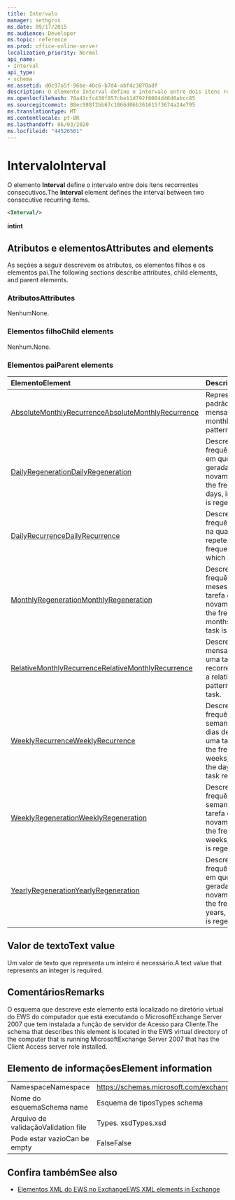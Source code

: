 ```yaml
---
title: Intervalo
manager: sethgros
ms.date: 09/17/2015
ms.audience: Developer
ms.topic: reference
ms.prod: office-online-server
localization_priority: Normal
api_name:
- Interval
api_type:
- schema
ms.assetid: d0c97a5f-96be-40c6-b7d4-abf4c3870adf
description: O elemento Interval define o intervalo entre dois itens recorrentes consecutivos.
ms.openlocfilehash: 70a41cfc438f057cbe11d792f0004d46d0abcc85
ms.sourcegitcommit: 88ec988f2bb67c1866d06b361615f3674a24e795
ms.translationtype: MT
ms.contentlocale: pt-BR
ms.lasthandoff: 06/03/2020
ms.locfileid: "44526561"
---
```

# <a name="interval"></a><span data-ttu-id="3ed58-103">Intervalo</span><span class="sxs-lookup"><span data-stu-id="3ed58-103">Interval</span></span>

<span data-ttu-id="3ed58-104">O elemento **Interval** define o intervalo entre dois itens recorrentes consecutivos.</span><span class="sxs-lookup"><span data-stu-id="3ed58-104">The **Interval** element defines the interval between two consecutive recurring items.</span></span> 
  
```xml
<Interval/>
```

 <span data-ttu-id="3ed58-105">**int**</span><span class="sxs-lookup"><span data-stu-id="3ed58-105">**int**</span></span>
## <a name="attributes-and-elements"></a><span data-ttu-id="3ed58-106">Atributos e elementos</span><span class="sxs-lookup"><span data-stu-id="3ed58-106">Attributes and elements</span></span>

<span data-ttu-id="3ed58-107">As seções a seguir descrevem os atributos, os elementos filhos e os elementos pai.</span><span class="sxs-lookup"><span data-stu-id="3ed58-107">The following sections describe attributes, child elements, and parent elements.</span></span>
  
### <a name="attributes"></a><span data-ttu-id="3ed58-108">Atributos</span><span class="sxs-lookup"><span data-stu-id="3ed58-108">Attributes</span></span>

<span data-ttu-id="3ed58-109">Nenhum</span><span class="sxs-lookup"><span data-stu-id="3ed58-109">None.</span></span>
  
### <a name="child-elements"></a><span data-ttu-id="3ed58-110">Elementos filho</span><span class="sxs-lookup"><span data-stu-id="3ed58-110">Child elements</span></span>

<span data-ttu-id="3ed58-111">Nenhum.</span><span class="sxs-lookup"><span data-stu-id="3ed58-111">None.</span></span>
  
### <a name="parent-elements"></a><span data-ttu-id="3ed58-112">Elementos pai</span><span class="sxs-lookup"><span data-stu-id="3ed58-112">Parent elements</span></span>

|<span data-ttu-id="3ed58-113">**Elemento**</span><span class="sxs-lookup"><span data-stu-id="3ed58-113">**Element**</span></span>|<span data-ttu-id="3ed58-114">**Descrição**</span><span class="sxs-lookup"><span data-stu-id="3ed58-114">**Description**</span></span>|
|:-----|:-----|
|[<span data-ttu-id="3ed58-115">AbsoluteMonthlyRecurrence</span><span class="sxs-lookup"><span data-stu-id="3ed58-115">AbsoluteMonthlyRecurrence</span></span>](absolutemonthlyrecurrence.md) <br/> |<span data-ttu-id="3ed58-116">Representa um padrão de recorrência mensal.</span><span class="sxs-lookup"><span data-stu-id="3ed58-116">Represents a monthly recurrence pattern.</span></span>  <br/> |
|[<span data-ttu-id="3ed58-117">DailyRegeneration</span><span class="sxs-lookup"><span data-stu-id="3ed58-117">DailyRegeneration</span></span>](dailyregeneration.md) <br/> |<span data-ttu-id="3ed58-118">Descreve a frequência, em dias, em que uma tarefa é gerada novamente.</span><span class="sxs-lookup"><span data-stu-id="3ed58-118">Describes the frequency, in days, in which a task is regenerated.</span></span>  <br/> |
|[<span data-ttu-id="3ed58-119">DailyRecurrence</span><span class="sxs-lookup"><span data-stu-id="3ed58-119">DailyRecurrence</span></span>](dailyrecurrence.md) <br/> |<span data-ttu-id="3ed58-120">Descreve a frequência, em dias, na qual uma tarefa se repete.</span><span class="sxs-lookup"><span data-stu-id="3ed58-120">Describes the frequency, in days, in which a task recurs.</span></span>  <br/> |
|[<span data-ttu-id="3ed58-121">MonthlyRegeneration</span><span class="sxs-lookup"><span data-stu-id="3ed58-121">MonthlyRegeneration</span></span>](monthlyregeneration.md) <br/> |<span data-ttu-id="3ed58-122">Descreve a frequência, em meses, em que uma tarefa é gerada novamente.</span><span class="sxs-lookup"><span data-stu-id="3ed58-122">Describes the frequency, in months, in which a task is regenerated.</span></span>  <br/> |
|[<span data-ttu-id="3ed58-123">RelativeMonthlyRecurrence</span><span class="sxs-lookup"><span data-stu-id="3ed58-123">RelativeMonthlyRecurrence</span></span>](relativemonthlyrecurrence.md) <br/> |<span data-ttu-id="3ed58-124">Descreve um padrão mensal relativo para uma tarefa recorrente.</span><span class="sxs-lookup"><span data-stu-id="3ed58-124">Describes a relative monthly pattern for a recurring task.</span></span>  <br/> |
|[<span data-ttu-id="3ed58-125">WeeklyRecurrence</span><span class="sxs-lookup"><span data-stu-id="3ed58-125">WeeklyRecurrence</span></span>](weeklyrecurrence.md) <br/> |<span data-ttu-id="3ed58-126">Descreve a frequência, em semanas, em que e os dias de recorrência de uma tarefa.</span><span class="sxs-lookup"><span data-stu-id="3ed58-126">Describes the frequency, in weeks, in which and the days on which a task recurs.</span></span>  <br/> |
|[<span data-ttu-id="3ed58-127">WeeklyRegeneration</span><span class="sxs-lookup"><span data-stu-id="3ed58-127">WeeklyRegeneration</span></span>](weeklyregeneration.md) <br/> |<span data-ttu-id="3ed58-128">Descreve a frequência, em semanas, em que uma tarefa é gerada novamente.</span><span class="sxs-lookup"><span data-stu-id="3ed58-128">Describes the frequency, in weeks, in which a task is regenerated.</span></span>  <br/> |
|[<span data-ttu-id="3ed58-129">YearlyRegeneration</span><span class="sxs-lookup"><span data-stu-id="3ed58-129">YearlyRegeneration</span></span>](yearlyregeneration.md) <br/> |<span data-ttu-id="3ed58-130">Descreve a frequência, em anos, em que uma tarefa é gerada novamente.</span><span class="sxs-lookup"><span data-stu-id="3ed58-130">Describes the frequency, in years, in which a task is regenerated.</span></span>  <br/> |
   
## <a name="text-value"></a><span data-ttu-id="3ed58-131">Valor de texto</span><span class="sxs-lookup"><span data-stu-id="3ed58-131">Text value</span></span>

<span data-ttu-id="3ed58-132">Um valor de texto que representa um inteiro é necessário.</span><span class="sxs-lookup"><span data-stu-id="3ed58-132">A text value that represents an integer is required.</span></span>
  
## <a name="remarks"></a><span data-ttu-id="3ed58-133">Comentários</span><span class="sxs-lookup"><span data-stu-id="3ed58-133">Remarks</span></span>

<span data-ttu-id="3ed58-134">O esquema que descreve este elemento está localizado no diretório virtual do EWS do computador que está executando o MicrosoftExchange Server 2007 que tem instalada a função de servidor de Acesso para Cliente.</span><span class="sxs-lookup"><span data-stu-id="3ed58-134">The schema that describes this element is located in the EWS virtual directory of the computer that is running MicrosoftExchange Server 2007 that has the Client Access server role installed.</span></span>
  
## <a name="element-information"></a><span data-ttu-id="3ed58-135">Elemento de informações</span><span class="sxs-lookup"><span data-stu-id="3ed58-135">Element information</span></span>

|||
|:-----|:-----|
|<span data-ttu-id="3ed58-136">Namespace</span><span class="sxs-lookup"><span data-stu-id="3ed58-136">Namespace</span></span>  <br/> |https://schemas.microsoft.com/exchange/services/2006/types  <br/> |
|<span data-ttu-id="3ed58-137">Nome do esquema</span><span class="sxs-lookup"><span data-stu-id="3ed58-137">Schema name</span></span>  <br/> |<span data-ttu-id="3ed58-138">Esquema de tipos</span><span class="sxs-lookup"><span data-stu-id="3ed58-138">Types schema</span></span>  <br/> |
|<span data-ttu-id="3ed58-139">Arquivo de validação</span><span class="sxs-lookup"><span data-stu-id="3ed58-139">Validation file</span></span>  <br/> |<span data-ttu-id="3ed58-140">Types. xsd</span><span class="sxs-lookup"><span data-stu-id="3ed58-140">Types.xsd</span></span>  <br/> |
|<span data-ttu-id="3ed58-141">Pode estar vazio</span><span class="sxs-lookup"><span data-stu-id="3ed58-141">Can be empty</span></span>  <br/> |<span data-ttu-id="3ed58-142">False</span><span class="sxs-lookup"><span data-stu-id="3ed58-142">False</span></span>  <br/> |
   
## <a name="see-also"></a><span data-ttu-id="3ed58-143">Confira também</span><span class="sxs-lookup"><span data-stu-id="3ed58-143">See also</span></span>



- [<span data-ttu-id="3ed58-144">Elementos XML do EWS no Exchange</span><span class="sxs-lookup"><span data-stu-id="3ed58-144">EWS XML elements in Exchange</span></span>](ews-xml-elements-in-exchange.md)

